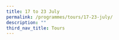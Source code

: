 ```yaml
---
title: 17 to 23 July
permalink: /programmes/tours/17-23-july/
description: ""
third_nav_title: Tours
---
```

